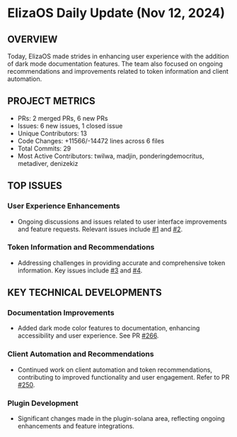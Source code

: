 # ElizaOS Daily Update (Nov 12, 2024)

## OVERVIEW 
Today, ElizaOS made strides in enhancing user experience with the addition of dark mode documentation features. The team also focused on ongoing recommendations and improvements related to token information and client automation.

## PROJECT METRICS
- PRs: 2 merged PRs, 6 new PRs
- Issues: 6 new issues, 1 closed issue
- Unique Contributors: 13
- Code Changes: +11566/-14472 lines across 6 files
- Total Commits: 29
- Most Active Contributors: twilwa, madjin, ponderingdemocritus, metadiver, denizekiz

## TOP ISSUES
### User Experience Enhancements
- Ongoing discussions and issues related to user interface improvements and feature requests. Relevant issues include [#1](https://github.com/elizaos/eliza/issues/1) and [#2](https://github.com/elizaos/eliza/issues/2).

### Token Information and Recommendations
- Addressing challenges in providing accurate and comprehensive token information. Key issues include [#3](https://github.com/elizaos/eliza/issues/3) and [#4](https://github.com/elizaos/eliza/issues/4).

## KEY TECHNICAL DEVELOPMENTS
### Documentation Improvements
- Added dark mode color features to documentation, enhancing accessibility and user experience. See PR [#266](https://github.com/elizaos/eliza/pull/266).

### Client Automation and Recommendations
- Continued work on client automation and token recommendations, contributing to improved functionality and user engagement. Refer to PR [#250](https://github.com/elizaos/eliza/pull/250).

### Plugin Development
- Significant changes made in the plugin-solana area, reflecting ongoing enhancements and feature integrations.